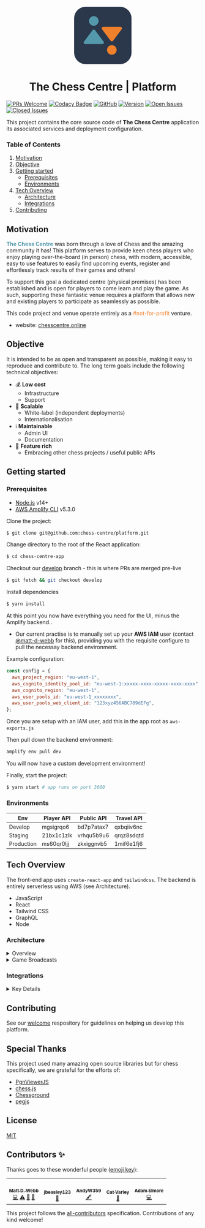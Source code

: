 <p align="center">
  <img src="img/bcc-logo.png" width="150" />
  <h1 align="center"><strong></strong> The Chess Centre | Platform</h1>
</p>

[![PRs Welcome](https://img.shields.io/badge/PRs-welcome-brightgreen.svg?style=flat)](https://github.com/chess-centre/welcome)
[![Codacy Badge](https://app.codacy.com/project/badge/Grade/8a35f82c63c0490db71b626a2f5125e1)](https://www.codacy.com/gh/chess-centre/platform/dashboard?utm_source=github.com&amp;utm_medium=referral&amp;utm_content=chess-centre/platform&amp;utm_campaign=Badge_Grade&style=flat&colour=light)
[![GitHub](https://img.shields.io/github/license/chess-centre/platform?color=light)](https://github.com/chess-centre/platform/LICENSE)
[![Version](https://img.shields.io/github/v/release/chess-centre/platform?color=light)](https://github.com/chess-centre/platform/releases)
[![Open Issues](https://img.shields.io/github/issues/chess-centre/platform?color=orange)](https://github.com/chess-centre/platform/issues)
[![Closed Issues](https://img.shields.io/github/issues-closed/chess-centre/platform?color=blue)](https://github.com/chess-centre/platform/issues?q=is%3Aissue+is%3Aclosed)

This project contains the core source code of **The Chess Centre** application its associated services and deployment configuration.

### Table of Contents
1. [Motivation](#motivation)
2. [Objective](#objective)
3. [Getting started](#getting-started)
    * [Prerequisites](#prerequisites)
    * [Environments](#environments)
4. [Tech Overview](#tech-overview)
    * [Architecture](#architecture)
    * [Integrations](#integrations)
6. [Contributing](#contributing)

## Motivation

<span style="color:#5499ab; font-weight: bold;">The Chess Centre</span> was born through a love of Chess and the amazing community it has! This platform serves to provide keen chess players who enjoy playing over-the-board (in person) chess, with modern, accessible, easy to use features to easily find upcoming events, register and effortlessly track results of their games and others!

To support this goal a dedicated centre (physical premises) has been established and is open for players to come learn and play the game. As such, supporting these fantastic venue requires a platform that allows new and existing players to participate as seamlessly as possible.

This code project and venue operate entirely as a <span style="color:#f0802b;">#not-for-profit</span> venture.

- website: [chesscentre.online](https:chesscentre.online)
  
## Objective
  
It is intended to be as open and transparent as possible, making it easy to reproduce and contribute to. The long term goals include the following technical objectives:
  
- 💰 **Low cost**
    - Infrastructure
    - Support
- 🌻 **Scalable** 
    - White-label (independent deployments)
    - Internationalisation
- ℹ️ **Maintainable** 
    - Admin UI
    - Documentation
- 🚀 **Feature rich**
    - Embracing other chess projects / useful public APIs

## Getting started

### Prerequisites

- [Node.js](https://git-scm.com/downloads) v14+
- [AWS Amplify CLI](https://docs.amplify.aws/cli/start/install) v5.3.0

Clone the project:

```bash
$ git clone git@github.com:chess-centre/platform.git 
```

Change directory to the root of the React application:

```bash
$ cd chess-centre-app
```

Checkout our [develop](https://github.com/chess-centre/platform/tree/develop) branch - this is where PRs are merged pre-live

```bash
$ git fetch && git checkout develop
```

Install dependencies

```bash
$ yarn install
```

At this point you now have everything you need for the UI, minus the Amplify backend..

- Our current practise is to manually set up your **AWS IAM** user (contact [@matt-d-webb](https://github.com/matt-d-webb) for this), providing you with the requisite configure to pull the necessay backend environment. 

Example configuration:

```js
const config = {
  aws_project_region: "eu-west-1",
  aws_cognito_identity_pool_id: "eu-west-1:xxxxx-xxxx-xxxxx-xxxx-xxxx",
  aws_cognito_region: "eu-west-1",
  aws_user_pools_id: "eu-west-1_xxxxxxxx",
  aws_user_pools_web_client_id: "123xyz456ABC789dEFg",
};
```

Once you are setup with an IAM user, add this in the app root as `aws-exports.js`

Then pull down the backend environment:

```bash
amplify env pull dev
```
  
You will now have a custom development environment!

Finally, start the project:

```bash
$ yarn start # app runs on port 3000
```

### Environments
  
| Env  | Player API | Public API | Travel API 
| ------------- | ------------- | ------------- | ------------- |
| Develop  | mgsigrqo6  | bd7p7atax7 | qxbqiiv6nc |
| Staging  | 21bx1c1zlk  | vrhqu5b9u6  | qrqz8sdqtd |
| Production  | ms60qr0ljj  | zkxiggnvb5  | 1mif6e1fj6 |

## Tech Overview

The front-end app uses `create-react-app` and `tailwindcss`. The backend is entirely serverless using AWS (see Architecture).

- JavaScript
- React
- Tailwind CSS
- GraphQL
- Node

### Architecture

<details>
<summary>Overview</summary>
<br />
<p align="center">
  <img src="img/architecture-overview.jpg" />
</p>
</details>


<details>
<summary>Game Broadcasts</summary>
<br />
<p align="center">
  <img src="img/live-broadcast-overview.jpg" />
</p>
</details>

### Integrations

<details>
<summary>Key Details</summary>
<br />
Taking advantage of the fantastic online chess sites, we pull in live data from the following sources:

<p align="left">
  <img width="200px" src="img/chesscom-logo.png" />
</p>

- Bullet Rating
- Blitz Rating
- Profile Image
- Puzzle Rating

<p align="left">
  <img width="200px" src="img/lichess-logo.png" />
</p>

- Bullet Rating
- Blitz Rating

<p align="left">
  <img width="200px" src="img/ecf-logo.jpeg" />
</p>

- Standard Rating
- Rapidplay Rating
- FIDE ID
- ECF Membership Status
- Recent Game History

<p align="left">
  <img width="200px" src="img/transport-api-logo.png" />
</p>

- Train departures
- Bus departures
</details>

## Contributing

See our [welcome](https://github.com/chess-centre/welcome) respository for guidelines on helping us develop this platform.

## Special Thanks

This project used many amazing open source libraries but for chess specifically, we are grateful for the efforts of:

- [PgnViewerJS](https://github.com/mliebelt/PgnViewerJS#readme)
- [chess.js](https://github.com/jhlywa/chess.js)
- [Chessground](https://github.com/ornicar/chessground)
- [pegjs](https://github.com/pegjs/pegjs)

## License

[MIT](LICENSE)

## Contributors ✨

Thanks goes to these wonderful people ([emoji key](https://allcontributors.org/docs/en/emoji-key)):

<!-- ALL-CONTRIBUTORS-LIST:START - Do not remove or modify this section -->
<!-- prettier-ignore-start -->
<!-- markdownlint-disable -->
<table>
  <tr>
    <td align="center"><a href="https://chesscentre.online"><img src="https://avatars.githubusercontent.com/u/36933715?v=4?s=100" width="100px;" alt=""/><br /><sub><b>Matt D. Webb</b></sub></a><br /><a href="https://github.com/chess-centre/platform/commits?author=matt-d-webb" title="Code">💻</a> <a href="https://github.com/chess-centre/platform/commits?author=matt-d-webb" title="Tests">⚠️</a> <a href="https://github.com/chess-centre/platform/commits?author=matt-d-webb" title="Documentation">📖</a> <a href="#business-matt-d-webb" title="Business development">💼</a></td>
    <td align="center"><a href="https://github.com/jbeasley123"><img src="https://avatars.githubusercontent.com/u/13149185?v=4?s=100" width="100px;" alt=""/><br /><sub><b>jbeasley123</b></sub></a><br /><a href="https://github.com/chess-centre/platform/commits?author=jbeasley123" title="Documentation">📖</a></td>
    <td align="center"><a href="https://github.com/AndyW359"><img src="https://avatars.githubusercontent.com/u/71315264?v=4?s=100" width="100px;" alt=""/><br /><sub><b>AndyW359</b></sub></a><br /><a href="#content-AndyW359" title="Content">🖋</a></td>
    <td align="center"><a href="https://github.com/CatVarley"><img src="https://avatars.githubusercontent.com/u/16880382?v=4?s=100" width="100px;" alt=""/><br /><sub><b>Cat Varley</b></sub></a><br /><a href="#ideas-CatVarley" title="Ideas, Planning, & Feedback">🤔</a></td>
    <td align="center"><a href="https://elmore.dev"><img src="https://avatars.githubusercontent.com/u/2363879?v=4?s=100" width="100px;" alt=""/><br /><sub><b>Adam Elmore</b></sub></a><br /><a href="https://github.com/chess-centre/platform/commits?author=adamelmore" title="Code">💻</a></td>
  </tr>
</table>

<!-- markdownlint-restore -->
<!-- prettier-ignore-end -->

<!-- ALL-CONTRIBUTORS-LIST:END -->
  
This project follows the [all-contributors](https://github.com/all-contributors/all-contributors) specification. Contributions of any kind welcome!
